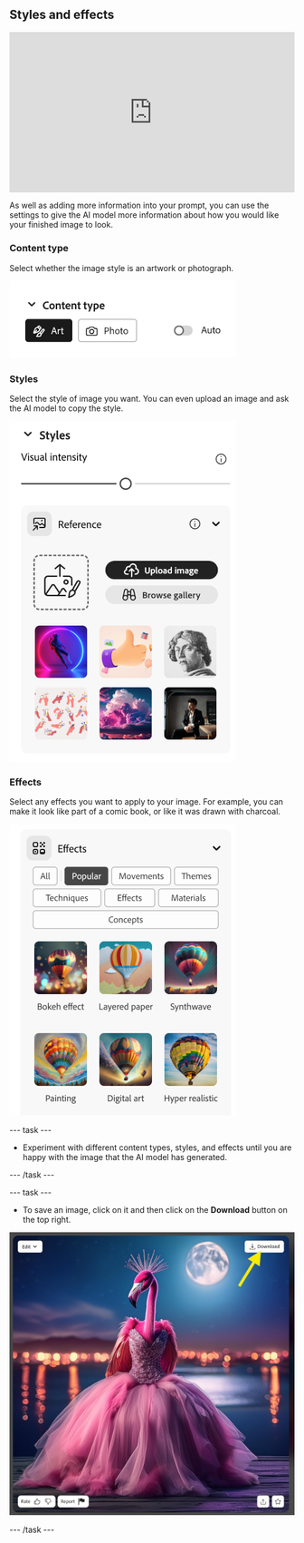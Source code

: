 ## Styles and effects

<html>
  <div style="position: relative; overflow: hidden; padding-top: 56.25%;">
    <iframe style="position: absolute; top: 0; left: 0; right: 0; width: 100%; height: 100%; border: none;" src="https://www.youtube.com/embed/ELQpcA6MuJ0?rel=0&cc_load_policy=1" allowfullscreen allow="accelerometer; autoplay; clipboard-write; encrypted-media; gyroscope; picture-in-picture; web-share"></iframe>
  </div>
</html>


As well as adding more information into your prompt, you can use the settings to give the AI model more information about how you would like your finished image to look. 

### Content type
Select whether the image style is an artwork or photograph.

![Different content types - art and photo](images/content-type.png)

### Styles
Select the style of image you want. You can even upload an image and ask the AI model to copy the style.

![A list of different image styles to select from](images/styles.png)

### Effects
Select any effects you want to apply to your image. For example, you can make it look like part of a comic book, or like it was drawn with charcoal. 

![A list of different image effects to select from](images/effects.png)

--- task ---
+ Experiment with different content types, styles, and effects until you are happy with the image that the AI model has generated.

--- /task ---

--- task ---
+ To save an image, click on it and then click on the **Download** button on the top right.

![A stylised image of a flamingo in a ball gown with a yellow arrow to a download button on the top right of the image,](images/final-image.png)

--- /task ---
